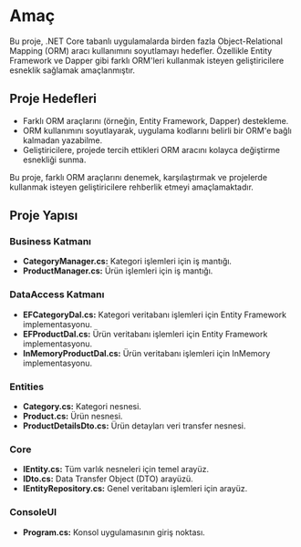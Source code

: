 # Amaç

Bu proje, .NET Core tabanlı uygulamalarda birden fazla Object-Relational Mapping (ORM) aracı kullanımını soyutlamayı hedefler. Özellikle Entity Framework ve Dapper gibi farklı ORM'leri kullanmak isteyen geliştiricilere esneklik sağlamak amaçlanmıştır.

## Proje Hedefleri

- Farklı ORM araçlarını (örneğin, Entity Framework, Dapper) destekleme.
- ORM kullanımını soyutlayarak, uygulama kodlarını belirli bir ORM'e bağlı kalmadan yazabilme.
- Geliştiricilere, projede tercih ettikleri ORM aracını kolayca değiştirme esnekliği sunma.

Bu proje, farklı ORM araçlarını denemek, karşılaştırmak ve projelerde kullanmak isteyen geliştiricilere rehberlik etmeyi amaçlamaktadır.

## Proje Yapısı

### Business Katmanı
- **CategoryManager.cs:** Kategori işlemleri için iş mantığı.
- **ProductManager.cs:** Ürün işlemleri için iş mantığı.

### DataAccess Katmanı
- **EFCategoryDal.cs:** Kategori veritabanı işlemleri için Entity Framework implementasyonu.
- **EFProductDal.cs:** Ürün veritabanı işlemleri için Entity Framework implementasyonu.
- **InMemoryProductDal.cs:** Ürün veritabanı işlemleri için InMemory implementasyonu.

### Entities
- **Category.cs:** Kategori nesnesi.
- **Product.cs:** Ürün nesnesi.
- **ProductDetailsDto.cs:** Ürün detayları veri transfer nesnesi.

### Core
- **IEntity.cs:** Tüm varlık nesneleri için temel arayüz.
- **IDto.cs:** Data Transfer Object (DTO) arayüzü.
- **IEntityRepository.cs:** Genel veritabanı işlemleri için arayüz.

### ConsoleUI
- **Program.cs:** Konsol uygulamasının giriş noktası.
